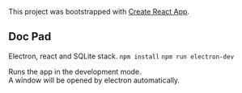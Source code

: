 This project was bootstrapped with [Create React App](https://github.com/facebook/create-react-app).

## Doc Pad
Electron, react and SQLite stack.
 `npm install`
 `npm run electron-dev` 

Runs the app in the development mode.<br />
A window will be opened by electron automatically.
